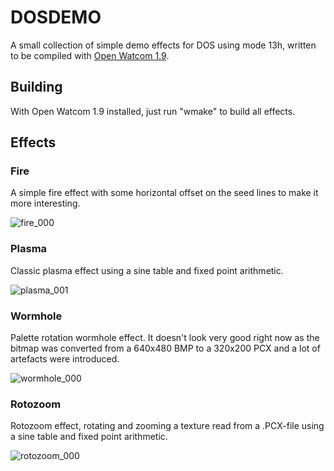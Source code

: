 # DOSDEMO
A small collection of simple demo effects for DOS using mode 13h, written to be compiled with [Open Watcom 1.9](https://github.com/open-watcom/open-watcom-1.9). 

## Building
With Open Watcom 1.9 installed, just run "wmake" to build all effects.

## Effects

### Fire
A simple fire effect with some horizontal offset on the seed lines to make it more interesting.

![fire_000](https://github.com/user-attachments/assets/8ff3ccd0-154b-4b8e-8a3e-e7aefc042f7b)

### Plasma
Classic plasma effect using a sine table and fixed point arithmetic.

![plasma_001](https://github.com/user-attachments/assets/75f64299-3c37-436c-a222-2e67bc256f9d)

### Wormhole
Palette rotation wormhole effect. It doesn't look very good right now as the bitmap was converted from a 640x480 BMP to a 320x200 PCX and a lot of artefacts were introduced.

![wormhole_000](https://github.com/user-attachments/assets/379eab68-937b-4176-85ce-3e3f3e764239)

### Rotozoom
Rotozoom effect, rotating and zooming a texture read from a .PCX-file using a sine table and fixed point arithmetic.

![rotozoom_000](https://github.com/user-attachments/assets/f51b284b-4a58-4e98-878e-4970661fed77)

